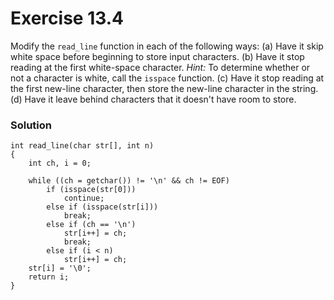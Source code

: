 # Exercise 13.4

Modify the `read_line` function in each of the following ways:
(a) Have it skip white space before beginning to store input characters.
(b) Have it stop reading at the first white-space character. *Hint:* To determine whether or not a character is white, call the `isspace` function.
(c) Have it stop reading at the first new-line character, then store the new-line character in the string.
(d) Have it leave behind characters that it doesn't have room to store.

### Solution
```
int read_line(char str[], int n)
{
    int ch, i = 0;

    while ((ch = getchar()) != '\n' && ch != EOF)
        if (isspace(str[0]))
            continue;
        else if (isspace(str[i]))
            break;
        else if (ch == '\n')
            str[i++] = ch; 
            break;
        else if (i < n)
            str[i++] = ch;
    str[i] = '\0';
    return i;
}
```
